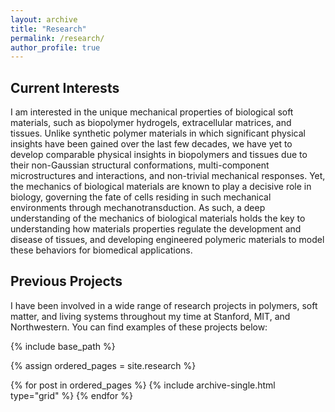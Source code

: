 ```yaml
---
layout: archive
title: "Research"
permalink: /research/
author_profile: true
---
```


## Current Interests

I am interested in the unique mechanical properties of biological soft materials, such as biopolymer hydrogels, extracellular matrices, and tissues. Unlike synthetic polymer materials in which significant physical insights have been gained over the last few decades, we have yet to develop comparable physical insights in biopolymers and tissues due to their non-Gaussian structural conformations, multi-component microstructures and interactions, and non-trivial mechanical responses. Yet, the mechanics of biological materials are known to play a decisive role in biology, governing the fate of cells residing in such mechanical environments through mechanotransduction. As such, a deep understanding of the mechanics of biological materials holds the key to understanding how materials properties regulate the development and disease of tissues, and developing engineered polymeric materials to model these behaviors for biomedical applications. 

## Previous Projects

I have been involved in a wide range of research projects in polymers, soft matter, and living systems throughout my time at Stanford, MIT, and Northwestern. You can find examples of these projects below:


{% include base_path %}

{% assign ordered_pages = site.research %}

{% for post in ordered_pages %} {% include archive-single.html type="grid" %} {% endfor %}
